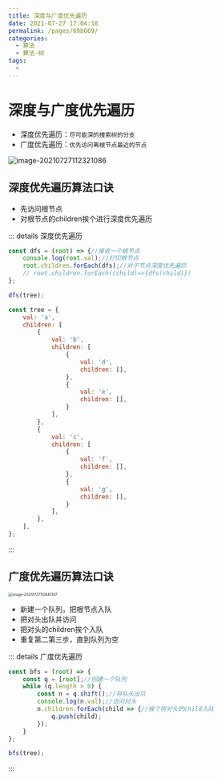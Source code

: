 ```yaml
---
title: 深度与广度优先遍历
date: 2021-07-27 17:04:18
permalink: /pages/69b669/
categories:
  - 算法
  - 算法-树
tags:
  - 
---
```

# 深度与广度优先遍历 

- 深度优先遍历：`尽可能深的搜索树的分支`
- 广度优先遍历：`优先访问离根节点最近的节点`

![image-20210727112321086](https://gitee.com/sheep101/typora-img-save/raw/master/img/20210727112429.png)
<!-- more -->

## 深度优先遍历算法口诀

- 先访问根节点
- 对根节点的children挨个进行深度优先遍历

::: details 深度优先遍历

```js
const dfs = (root) => {//接收一个根节点
    console.log(root.val);//打印根节点
    root.children.forEach(dfs);//对子节点深度优先遍历
    // root.children.forEach((child)=>{dfs(child)})
};

dfs(tree);

```

```js
const tree = {
    val: 'a',
    children: [
        {
            val: 'b',
            children: [
                {
                    val: 'd',
                    children: [],
                },
                {
                    val: 'e',
                    children: [],
                }
            ],
        },
        {
            val: 'c',
            children: [
                {
                    val: 'f',
                    children: [],
                },
                {
                    val: 'g',
                    children: [],
                }
            ],
        },
    ],
};
```

:::

## 广度优先遍历算法口诀

<img src="https://gitee.com/sheep101/typora-img-save/raw/master/img/20210727112848.png" alt="image-20210727112841307" style="zoom:50%;" />

- 新建一个队列，把根节点入队
- 把对头出队并访问
- 把对头的children挨个入队
- 重复第二第三步，直到队列为空

::: details 广度优先遍历

```js
const bfs = (root) => {
    const q = [root];//创建一个队列
    while (q.length > 0) {
        const n = q.shift();//将队头出队
        console.log(n.val);//访问对头
        n.children.forEach(child => {//挨个将对头的child入队
            q.push(child);
        });
    }
};

bfs(tree);
```

::: 